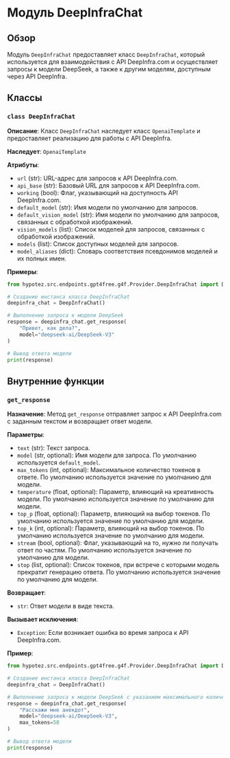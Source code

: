 # Модуль DeepInfraChat

## Обзор

Модуль `DeepInfraChat` предоставляет класс `DeepInfraChat`, который используется для взаимодействия с API DeepInfra.com и осуществляет запросы к модели DeepSeek, а также к другим моделям, доступным через API DeepInfra.

## Классы

### `class DeepInfraChat`

**Описание**: Класс `DeepInfraChat` наследует класс `OpenaiTemplate` и предоставляет реализацию для работы с API DeepInfra.

**Наследует**: `OpenaiTemplate`

**Атрибуты**:
- `url` (str): URL-адрес для запросов к API DeepInfra.com.
- `api_base` (str): Базовый URL для запросов к API DeepInfra.com.
- `working` (bool): Флаг, указывающий на доступность API DeepInfra.com.
- `default_model` (str): Имя модели по умолчанию для запросов.
- `default_vision_model` (str): Имя модели по умолчанию для запросов, связанных с обработкой изображений.
- `vision_models` (list): Список моделей для запросов, связанных с обработкой изображений.
- `models` (list): Список доступных моделей для запросов.
- `model_aliases` (dict): Словарь соответствия псевдонимов моделей и их полных имен.

**Примеры**:
```python
from hypotez.src.endpoints.gpt4free.g4f.Provider.DeepInfraChat import DeepInfraChat

# Создание инстанса класса DeepInfraChat
deepinfra_chat = DeepInfraChat()

# Выполнение запроса к модели DeepSeek
response = deepinfra_chat.get_response(
    "Привет, как дела?",
    model="deepseek-ai/DeepSeek-V3"
)

# Вывод ответа модели
print(response)
```

## Внутренние функции

### `get_response`

**Назначение**: Метод `get_response` отправляет запрос к API DeepInfra.com с заданным текстом и возвращает ответ модели.

**Параметры**:
- `text` (str): Текст запроса.
- `model` (str, optional): Имя модели для запроса. По умолчанию используется `default_model`.
- `max_tokens` (int, optional): Максимальное количество токенов в ответе. По умолчанию используется значение по умолчанию для модели.
- `temperature` (float, optional): Параметр, влияющий на креативность модели. По умолчанию используется значение по умолчанию для модели.
- `top_p` (float, optional): Параметр, влияющий на выбор токенов. По умолчанию используется значение по умолчанию для модели.
- `top_k` (int, optional): Параметр, влияющий на выбор токенов. По умолчанию используется значение по умолчанию для модели.
- `stream` (bool, optional): Флаг, указывающий на то, нужно ли получать ответ по частям. По умолчанию используется значение по умолчанию для модели.
- `stop` (list, optional): Список токенов, при встрече с которыми модель прекратит генерацию ответа. По умолчанию используется значение по умолчанию для модели.

**Возвращает**:
- `str`: Ответ модели в виде текста.

**Вызывает исключения**:
- `Exception`: Если возникает ошибка во время запроса к API DeepInfra.com.

**Пример**:
```python
from hypotez.src.endpoints.gpt4free.g4f.Provider.DeepInfraChat import DeepInfraChat

# Создание инстанса класса DeepInfraChat
deepinfra_chat = DeepInfraChat()

# Выполнение запроса к модели DeepSeek с указанием максимального количества токенов
response = deepinfra_chat.get_response(
    "Расскажи мне анекдот",
    model="deepseek-ai/DeepSeek-V3",
    max_tokens=50
)

# Вывод ответа модели
print(response)
```